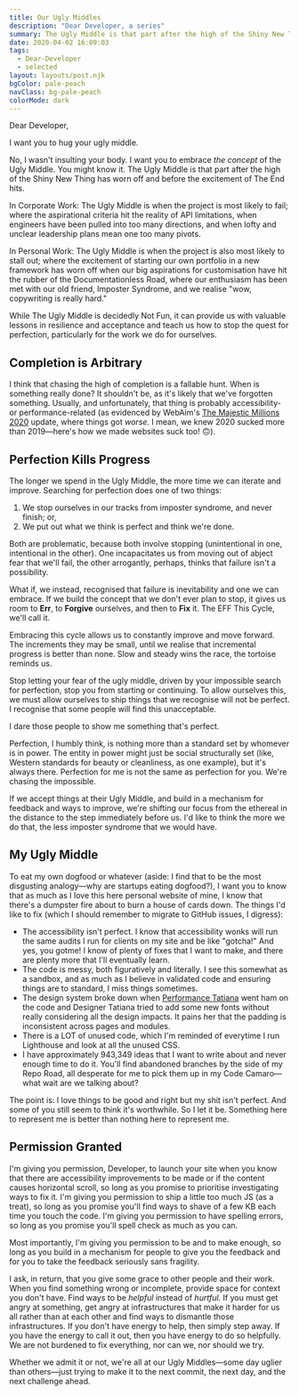 ```yaml
---
title: Our Ugly Middles
description: "Dear Developer, a series"
summary: The Ugly Middle is that part after the high of the Shiny New Thing has worn off and before the excitement of The End hits. While The Ugly Middle is decidedly Not Fun, it can provide us with valuable lessons.
date: 2020-04-02 16:09:03
tags:
  - Dear-Developer
  - selected
layout: layouts/post.njk
bgColor: pale-peach
navClass: bg-pale-peach
colorMode: dark
---
```

Dear Developer,

I want you to hug your ugly middle.

No, I wasn't insulting your body. I want you to embrace *the concept* of the Ugly Middle. You might know it. The Ugly Middle is that part after the high of the Shiny New Thing has worn off and before the excitement of The End hits.

In Corporate Work: The Ugly Middle is when the project is most likely to fail; where the aspirational criteria hit the reality of API limitations, when engineers have been pulled into too many directions, and when lofty and unclear leadership plans mean one too many pivots.

In Personal Work: The Ugly Middle is when the project is also most likely to stall out; where the excitement of starting our own portfolio in a new framework has worn off when our big aspirations for customisation have hit the rubber of the Documentationless Road, where our enthusiasm has been met with our old friend, Imposter Syndrome, and we realise "wow, copywriting is really hard."

While The Ugly Middle is decidedly Not Fun, it can provide us with valuable lessons in resilience and acceptance and teach us how to stop the quest for perfection, particularly for the work we do for ourselves.

## Completion is Arbitrary

I think that chasing the high of completion is a fallable hunt. When is something really done? It shouldn't be, as it's likely that we've forgotten something. Usually, and unfortunately, that thing is probably accessibility- or performance-related (as evidenced by WebAim's [The Majestic Millions 2020](https://webaim.org/projects/million/) update, where things got *worse.* I mean, we knew 2020 sucked more than 2019—here's how we made websites suck too! 🙃).

## Perfection Kills Progress

The longer we spend in the Ugly Middle, the more time we can iterate and improve. Searching for perfection does one of two things:

1. We stop ourselves in our tracks from imposter syndrome, and never finish; or,
2. We put out what we think is perfect and think we're done.

Both are problematic, because both involve stopping (unintentional in one, intentional in the other). One incapacitates us from moving out of abject fear that we'll fail, the other arrogantly, perhaps, thinks that failure isn't a possibility.

What if, we instead, recognised that failure is inevitability and one we can embrace. If we build the concept that we don't ever plan to stop, it gives us room to **Err**, to **Forgive** ourselves, and then to **Fix** it. The EFF This Cycle, we'll call it.

Embracing this cycle allows us to constantly improve and move forward. The increments they may be small, until we realise that incremental progress is better than none. Slow and steady wins the race, the tortoise reminds us.

Stop letting your fear of the ugly middle, driven by your impossible search for perfection, stop you from starting or continuing. To allow ourselves this, we must allow ourselves to ship things that we recognise will not be perfect. I recognise that some people will find this unacceptable.

I dare those people to show me something that's perfect.

Perfection, I humbly think, is nothing more than a standard set by whomever is in power. The entity in power might just be social structurally set (like, Western standards for beauty or cleanliness, as one example), but it's always there. Perfection for me is not the same as perfection for you. We're chasing the impossible.

If we accept things at their Ugly Middle, and build in a mechanism for feedback and ways to improve, we're shifting our focus from the ethereal in the distance to the step immediately before us. I'd like to think the more we do that, the less imposter syndrome that we would have.

## My Ugly Middle

To eat my own dogfood or whatever (aside: I find that to be the most disgusting analogy—why are startups eating dogfood?), I want you to know that as much as I love this here personal website of mine, I know that there's a dumpster fire about to burn a house of cards down. The things I'd like to fix (which I should remember to migrate to GitHub issues, I digress):

- The accessibility isn't perfect. I know that accessibility wonks will run the same audits I run for clients on my site and be like "gotcha!" And yes, you gotme! I know of plenty of fixes that I want to make, and there are plenty more that I'll eventually learn.
- The code is messy, both figuratively and literally. I see this somewhat as a sandbox, and as much as I believe in validated code and ensuring things are to standard, I miss things sometimes.
- The design system broke down when [Performance Tatiana](https://twitter.com/TatianaTMac/status/1245486932684992512?s=20) went ham on the code and Designer Tatiana tried to add some new fonts without really considering all the design impacts. It pains her that the padding is inconsistent across pages and modules.
- There is a LOT of unused code, which I'm reminded of everytime I run Lighthouse and look at all the unused CSS.
- I have approximately 943,349 ideas that I want to write about and never enough time to do it. You'll find abandoned branches by the side of my Repo Road, all desperate for me to pick them up in my Code Camaro—what wait are we talking about?

The point is: I love things to be good and right but my shit isn't perfect. And some of you still seem to think it's worthwhile. So I let it be. Something here to represent me is better than nothing here to represent me.

## Permission Granted

I'm giving you permission, Developer, to launch your site when you know that there are accessibility improvements to be made or if the content causes horizontal scroll, so long as you promise to prioritise investigating ways to fix it. I'm giving you permission to ship a little too much JS (as a treat), so long as you promise you'll find ways to shave of a few KB each time you touch the code. I'm giving you permission to have spelling errors, so long as you promise you'll spell check as much as you can.

Most importantly, I'm giving you permission to be and to make enough, so long as you build in a mechanism for people to give you the feedback and for you to take the feedback seriously sans fragility.

I ask, in return, that you give some grace to other people and their work. When you find something wrong or incomplete, provide space for context you don't have. Find ways to be *helpful* instead of *hurtful.* If you must get angry at something, get angry at infrastructures that make it harder for us all rather than at each other and find ways to dismantle those infrastructures. If you don't have energy to help, then simply step away. If you have the energy to call it out, then you have energy to do so helpfully. We are not burdened to fix everything, nor can we, nor should we try.

Whether we admit it or not, we're all at our Ugly Middles—some day uglier than others—just trying to make it to the next commit, the next day, and the next challenge ahead.
